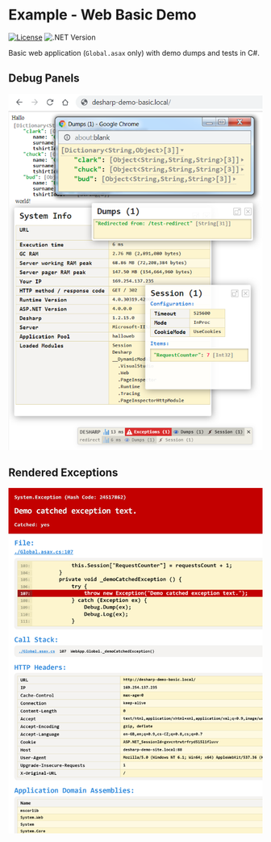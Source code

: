 # Example - Web Basic Demo

[![License](https://img.shields.io/badge/Licence-BSD-brightgreen.svg?style=plastic)](https://raw.githubusercontent.com/debug-sharp/desharp/master/LICENCE.md)
![.NET Version](https://img.shields.io/badge/.NET->=4.0-brightgreen.svg?style=plastic) 

Basic web application (`Global.asax` only) with demo dumps and tests in C#.

## Debug Panels
![Printscreen - debug panels](https://raw.githubusercontent.com/debug-sharp/example-web-basic/master/printscreen-dumps.png) 

## Rendered Exceptions
![Printscreen - exceptions](https://raw.githubusercontent.com/debug-sharp/example-web-basic/master/printscreen-exceptions.png) 
